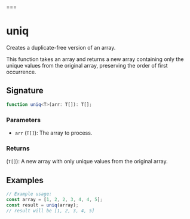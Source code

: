 ===
# uniq

Creates a duplicate-free version of an array.

This function takes an array and returns a new array containing only the unique values 
from the original array, preserving the order of first occurrence.

## Signature

```typescript
function uniq<T>(arr: T[]): T[];
```

### Parameters 

- `arr` (`T[]`): The array to process.

### Returns

(`T[]`): A new array with only unique values from the original array.

## Examples

```typescript
// Example usage:
const array = [1, 2, 2, 3, 4, 4, 5];
const result = uniq(array);
// result will be [1, 2, 3, 4, 5]

